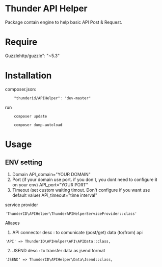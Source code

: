 # Thunder API Helper

Package contain engine to help basic API Post & Request.

# Require
Guzzlehttp/guzzle": "~5.3"

# Installation

composer.json:
```
	"thunderid/APIHelper": "dev-master"
```

run
```
	composer update
```

```
	composer dump-autoload
```

# Usage

## ENV setting
1. Domain 
API_domain="YOUR DOMAIN"
2. Port (if your domain use port. if you don't, you dont need to configure it on your env)
API_port="YOUR PORT"
3. Timeout (set custom waiting timout. Don't configure if you want use default value)
API_timeout="time interval"

service provider
```
'ThunderID\APIHelper\ThunderAPIHelperServiceProvider::class'
```

Aliases

1. API connector
desc : to comunicate (post/get) data (to/from) api
```
'API' => ThunderID\APIHelper\API\APIData::class,
```

2. JSEND
desc : to transfer data as jsend format
```
'JSEND' => ThunderID\APIHelper\Data\Jsend::class,
```